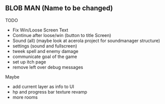 ## BLOB MAN (Name to be changed)

TODO

- Fix Win/Loose Screen Text
- Continue after loose/win (button to title Screen)
- Sound (all) (maybe look at acerola project for soundmanager structure)
- settings (sound and fullscreen)
- tweek spell and enemy damage
- communicate goal of the game
- set up itch page
- remove left over debug messages

Maybe

- add current layer as info to UI
- hp and progress bar texture revamp
- more rooms